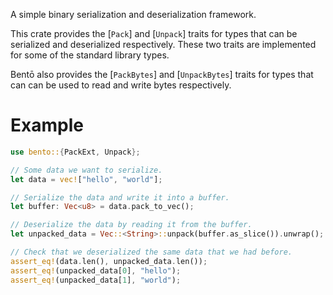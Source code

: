 A simple binary serialization and deserialization framework.

This crate provides the [`Pack`] and [`Unpack`] traits for types that can be serialized and
deserialized respectively. These two traits are implemented for some of the standard library
types.

Bentō also provides the [`PackBytes`] and [`UnpackBytes`] traits for types that can can be
used to read and write bytes respectively.

# Example
```rust
use bento::{PackExt, Unpack};

// Some data we want to serialize.
let data = vec!["hello", "world"];

// Serialize the data and write it into a buffer.
let buffer: Vec<u8> = data.pack_to_vec();

// Deserialize the data by reading it from the buffer.
let unpacked_data = Vec::<String>::unpack(buffer.as_slice()).unwrap();

// Check that we deserialized the same data that we had before.
assert_eq!(data.len(), unpacked_data.len());
assert_eq!(unpacked_data[0], "hello");
assert_eq!(unpacked_data[1], "world");
```
